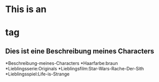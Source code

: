 # This is an <h1> tag


























## Dies ist eine Beschreibung meines Characters

*Beschreibung-meines-Characters
 *Haarfarbe:braun
 *Lieblingsserie:Originals
 *Lieblingsfilm:Star-Wars-Rache-Der-Sith
 *Lieblingsspiel:Life-is-Strange
 


 
 

